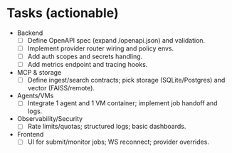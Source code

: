 # Tasks (actionable)

- Backend
  - [ ] Define OpenAPI spec (expand /openapi.json) and validation.
  - [ ] Implement provider router wiring and policy envs.
  - [ ] Add auth scopes and secrets handling.
  - [ ] Add metrics endpoint and tracing hooks.
- MCP & storage
  - [ ] Define ingest/search contracts; pick storage (SQLite/Postgres) and vector (FAISS/remote).
- Agents/VMs
  - [ ] Integrate 1 agent and 1 VM container; implement job handoff and logs.
- Observability/Security
  - [ ] Rate limits/quotas; structured logs; basic dashboards.
- Frontend
  - [ ] UI for submit/monitor jobs; WS reconnect; provider overrides.
